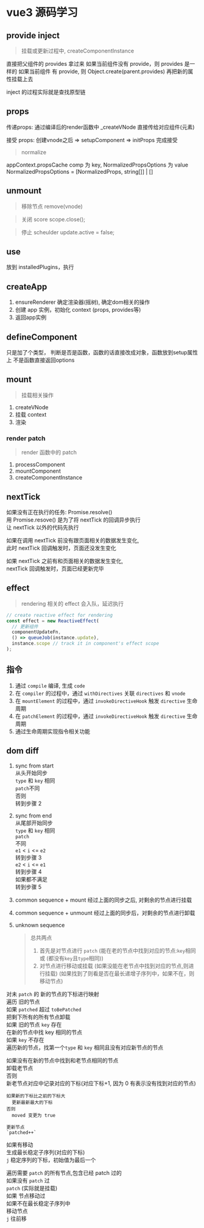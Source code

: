 # vue3 源码学习

## provide inject

> 挂载或更新过程中, createComponentInstance

直接把父组件的 provides 拿过来
如果当前组件没有 provide，则 provides 是一样的
如果当前组件 有 provide, 则 Object.create(parent.provides) 
再把新的属性挂载上去

inject 的过程实际就是查找原型链

## props 

传递props: 通过编译后的render函数中 _createVNode 直接传给对应组件(元素)

接受 props: 创建vnode之后 => setupComponent => initProps 完成接受

> normalize

appContext.propsCache 
comp 为 key, NormalizedPropsOptions 为 value
NormalizedPropsOptions = [NormalizedProps, string[]] | []

## unmount

> 移除节点
remove(vnode)

> 关闭 score
scope.close();

> 停止 scheulder
update.active = false;

## use

放到 installedPlugins，执行 

## createApp

1. ensureRenderer 确定渲染器(摇树), 确定dom相关的操作
2. 创建 app 实例，初始化 context (props, provides等)
2. 返回app实例

## defineComponent

只是加了个类型，
判断是否是函数，函数的话直接改成对象，函数放到setup属性上
不是函数直接返回options

## mount

> 挂载相关操作

1. createVNode
2. 挂载 context
3. 渲染

### render patch

> render 函数中的 patch

1. processComponent
2. mountComponent
3. createComponentInstance

## nextTick

如果没有正在执行的任务: Promise.resolve()  
用 Promise.resove() 是为了将 nextTick 的回调异步执行  
让 nextTick 以外的代码先执行

如果在调用 nextTick 前没有跟页面相关的数据发生变化,  
此时 nextTick 回调触发时，页面还没发生变化

如果 nextTick 之前有和页面相关的数据发生变化,  
nextTick 回调触发时，页面已经更新完毕

## effect

> rendering 相关的 effect 会入队，延迟执行

```typescript
// create reactive effect for rendering
const effect = new ReactiveEffect(
  // 更新组件
  componentUpdateFn,
  () => queueJob(instance.update),
  instance.scope // track it in component's effect scope
);
```

## 指令

1. 通过 `compile` 编译, 生成 `code`
2. 在 `compiler` 的过程中，通过 `withDirectives` 关联 `directives` 和 `vnode`
3. 在 `mountElement` 的过程中，通过 `invokeDirectiveHook` 触发 `directive` 生命周期
4. 在 `patchElement` 的过程中，通过 `invokeDirectiveHook` 触发 `directive` 生命周期
5. 通过生命周期实现指令相关功能

## dom diff

<!--
1. 生成 `subTree`, `patch` `prevTree` 和 `nextTree`
2. `isSameVNodeType` 判断 type 和 key 是否相同
3.
-->

1. sync from start  
   从头开始同步  
    `type` 和 `key` 相同  
    `patch`不同  
    否则  
    转到步骤 2

2. sync from end  
   从尾部开始同步  
    `type` 和 `key` 相同  
    `patch`  
    不同  
    `e1` < `i` <= `e2`  
    转到步骤 3  
    `e2` < `i` <= `e1`  
    转到步骤 4  
    如果都不满足  
    转到步骤 5

3. common sequence + mount
   经过上面的同步之后,
   对剩余的节点进行挂载

4. common sequence + unmount
   经过上面的同步后，对剩余的节点进行卸载

5. unknown sequence
   > 总共两点
   >
   > 1. 首先是对节点进行 `patch`
   >    (能在老的节点中找到对应的节点:`key`相同 或 (都没有`key`且`type`相同))
   > 2. 对节点进行移动或挂载
   >    (如果没能在老节点中找到对应的节点,则进行挂载)
   >    (如果找到了则看是否在最长递增子序列中，如果不在，则移动节点)

对未 `patch` 的 新的节点的下标进行映射  
遍历 旧的节点  
 如果 `patched` 超过 `toBePatched`  
 把剩下所有的所有节点卸载  
 如果 旧的节点 `key` 存在  
 在新的节点中找 key 相同的节点  
 如果 `key` 不存在  
 遍历新的节点，找第一个`type` 和 `key` 相同且没有对应新节点的节点

如果没有在新的节点中找到和老节点相同的节点  
 卸载老节点  
 否则  
 新老节点对应中记录对应的下标(对应下标+1, 因为 0 有表示没有找到对应的节点)

    如果新的下标比之前的下标大
      更新最新最大的下标
    否则
      moved 变更为 true

    更新节点
    `patched++`

如果有移动  
 生成最长稳定子序列(对应的下标)  
`j` 稳定序列的下标，初始值为最后一个

遍历需要 `patch` 的所有节点,包含已经 patch 过的  
 如果没有 `patch` 过  
 `patch` (实际就是挂载)  
 如果 节点移动过  
 如果不在最长稳定子序列中  
 移动节点  
 `j` 往前移
